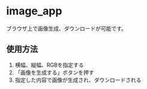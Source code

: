 # image_app
ブラウザ上で画像生成、ダウンロードが可能です。

## 使用方法
1. 横幅、縦幅、RGBを指定する  
2. 「画像を生成する」ボタンを押す  
3. 指定した内容で画像が生成され、ダウンロードされる
